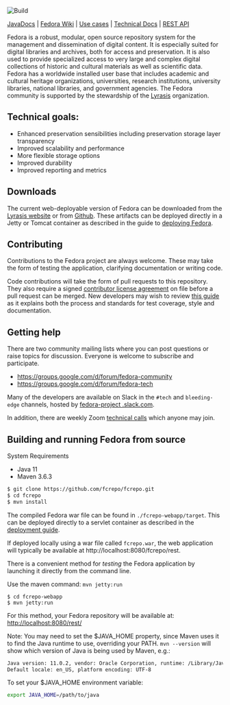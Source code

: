 ![Build](https://github.com/fcrepo/fcrepo/workflows/Build/badge.svg)

[JavaDocs](http://docs.fcrepo.org/) | 
[Fedora Wiki](https://wiki.lyrasis.org/display/FF) | 
[Use cases](https://wiki.lyrasis.org/display/FF/Use+Cases) |
[Technical Docs](https://wiki.lyrasis.org/display/FEDORA6x/) |
[REST API](https://wiki.lyrasis.org/display/FEDORA6x/RESTful+HTTP+API)

Fedora is a robust, modular, open source repository system for the management and dissemination of digital content.
It is especially suited for digital libraries and archives, both for access and preservation. It is also used to
provide specialized access to very large and complex digital collections of historic and cultural materials as well
as scientific data. Fedora has a worldwide installed user base that includes academic and cultural heritage
organizations, universities, research institutions, university libraries, national libraries, and government agencies.
The Fedora community is supported by the stewardship of the [Lyrasis](http://www.lyrasis.org) organization.

## Technical goals:
* Enhanced preservation sensibilities including preservation storage layer transparency
* Improved scalability and performance
* More flexible storage options
* Improved durability
* Improved reporting and metrics

## Downloads

The current web-deployable version of Fedora can be downloaded from the 
[Lyrasis website](https://wiki.lyrasis.org/display/FF/Downloads)
or from [Github](https://github.com/fcrepo/fcrepo/releases). These artifacts can be deployed directly in a Jetty or Tomcat container
as described in the guide to [deploying Fedora](https://wiki.lyrasis.org/display/FEDORA6x/Guides).

## Contributing

Contributions to the Fedora project are always welcome. These may take the form of testing the application, clarifying documentation
or writing code.

Code contributions will take the form of pull requests to this repository. They also require a signed
[contributor license agreement](https://wiki.lyrasis.org/display/DSP/Contributor+License+Agreements) on file before
a pull request can be merged. New developers may wish to review 
[this guide](https://wiki.lyrasis.org/display/FF/Guide+for+New+Developers)
as it explains both the process and standards for test coverage, style and documentation.

## Getting help

There are two community mailing lists where you can post questions or raise topics for discussion. Everyone is
welcome to subscribe and participate.

* https://groups.google.com/d/forum/fedora-community
* https://groups.google.com/d/forum/fedora-tech

Many of the developers are available on Slack in the  `#tech` and `bleeding-edge` channels, hosted by [fedora-project
.slack.com](https://fedora-project.slack.com/).

In addition, there are weekly Zoom [technical calls](https://wiki.lyrasis.org/display/FF/Meetings) which anyone may
 join.

## Building and running Fedora from source

System Requirements
* Java 11
* Maven 3.6.3

```bash
$ git clone https://github.com/fcrepo/fcrepo.git
$ cd fcrepo
$ mvn install
```

The compiled Fedora war file can be found in `./fcrepo-webapp/target`. This can be deployed directly to a servlet container as
described in the [deployment guide](https://wiki.lyrasis.org/display/FEDORA6x/Deployment).


If deployed locally using a war file called `fcrepo.war`, the web application will typically be available at
http://localhost:8080/fcrepo/rest.

There is a convenient method for *testing* the Fedora application by launching it directly from the command line.

Use the maven command: `mvn jetty:run`

```
$ cd fcrepo-webapp
$ mvn jetty:run
```

For this method, your Fedora repository will be available at: [http://localhost:8080/rest/](http://localhost:8080/rest/)

Note: You may need to set the $JAVA_HOME property, since Maven uses it to find the Java runtime to use, overriding your PATH.
`mvn --version` will show which version of Java is being used by Maven, e.g.:

```bash
Java version: 11.0.2, vendor: Oracle Corporation, runtime: /Library/Java/JavaVirtualMachines/openjdk-11.0.2.jdk/Contents/Home
Default locale: en_US, platform encoding: UTF-8
```

To set your $JAVA_HOME environment variable:

```bash
export JAVA_HOME=/path/to/java
```

